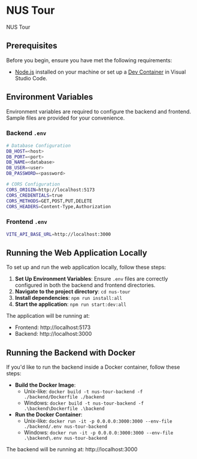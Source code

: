 # NUS Tour

NUS Tour

## Prerequisites

Before you begin, ensure you have met the following requirements:

- [Node.js](https://nodejs.org) installed on your machine or set up a [Dev Container](https://code.visualstudio.com/docs/devcontainers/containers) in Visual Studio Code.

## Environment Variables

Environment variables are required to configure the backend and frontend. Sample files are provided for your convenience.

### Backend `.env`

```sh
# Database Configuration
DB_HOST=<host>
DB_PORT=<port>
DB_NAME=<database>
DB_USER=<user>
DB_PASSWORD=<password>

# CORS Configuration
CORS_ORIGIN=http://localhost:5173
CORS_CREDENTIALS=true
CORS_METHODS=GET,POST,PUT,DELETE
CORS_HEADERS=Content-Type,Authorization
```

### Frontend `.env`

```sh
VITE_API_BASE_URL=http://localhost:3000
```

## Running the Web Application Locally

To set up and run the web application locally, follow these steps:

1. **Set Up Environment Variables**: Ensure `.env` files are correctly configured in both the backend and frontend directories.
2. **Navigate to the project directory**: `cd nus-tour`
3. **Install dependencies**: `npm run install:all`
4. **Start the application**: `npm run start:dev:all`

The application will be running at:

- Frontend: http://localhost:5173
- Backend: http://localhost:3000

## Running the Backend with Docker

If you'd like to run the backend inside a Docker container, follow these steps:

- **Build the Docker Image**:
  - Unix-like: `docker build -t nus-tour-backend -f ./backend/Dockerfile ./backend`
  - Windows: `docker build -t nus-tour-backend -f .\backend\Dockerfile .\backend`
- **Run the Docker Container**:
  - Unix-like: `docker run -it -p 0.0.0.0:3000:3000 --env-file ./backend/.env nus-tour-backend`
  - Windows: `docker run -it -p 0.0.0.0:3000:3000 --env-file .\backend\.env nus-tour-backend`

The backend will be running at: http://localhost:3000
